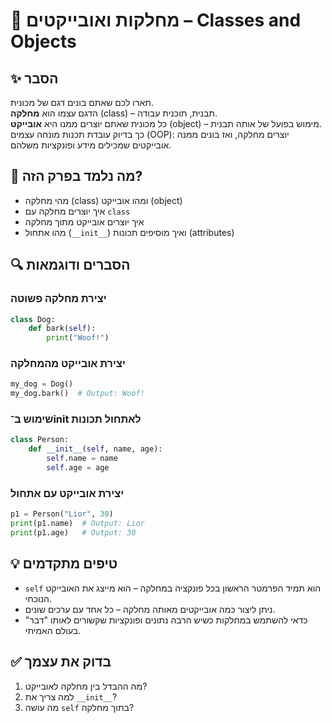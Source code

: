# 📘 מחלקות ואובייקטים – Classes and Objects

## ✨ הסבר

תארו לכם שאתם בונים דגם של מכונית.  
הדגם עצמו הוא **מחלקה** (class) – תבנית, תוכנית עבודה.  
כל מכונית שאתם יוצרים ממנו היא **אובייקט** (object) – מימוש בפועל של אותה תבנית.  
כך בדיוק עובדת תכנות מונחה עצמים (OOP): יוצרים מחלקה, ואז בונים ממנה אובייקטים שמכילים מידע ופונקציות משלהם.

## 🧠 מה נלמד בפרק הזה?
- מהי מחלקה (class) ומהו אובייקט (object)
- איך יוצרים מחלקה עם `class`
- איך יוצרים אובייקט מתוך מחלקה
- מהו אתחול (`__init__`) ואיך מוסיפים תכונות (attributes)

## 🔍 הסברים ודוגמאות

### יצירת מחלקה פשוטה
```python
class Dog:
    def bark(self):
        print("Woof!")
```

### יצירת אובייקט מהמחלקה
```python
my_dog = Dog()
my_dog.bark()  # Output: Woof!
```

### שימוש ב־__init__ לאתחול תכונות
```python
class Person:
    def __init__(self, name, age):
        self.name = name
        self.age = age
```

### יצירת אובייקט עם אתחול
```python
p1 = Person("Lior", 30)
print(p1.name)  # Output: Lior
print(p1.age)   # Output: 30
```

## 💡 טיפים מתקדמים

* `self` הוא תמיד הפרמטר הראשון בכל פונקציה במחלקה – הוא מייצג את האובייקט הנוכחי.
* ניתן ליצור כמה אובייקטים מאותה מחלקה – כל אחד עם ערכים שונים.
* כדאי להשתמש במחלקות כשיש הרבה נתונים ופונקציות שקשורים לאותו "דבר" בעולם האמיתי.

## ✅ בדוק את עצמך

1. מה ההבדל בין מחלקה לאובייקט?
2. למה צריך את `__init__`?
3. מה עושה `self` בתוך מחלקה?
